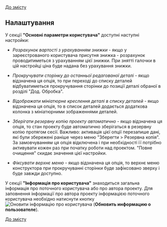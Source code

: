 [До змісту](/service/doc/?cid=stol)
## Налаштування

У секції **"Основні параметри користувача"** доступні наступні настройки:

- *Розрахунок вартості з урахуванням знижки* - якщо у зареєстрованого користувача присутня знижка - розрахунок проводитиметься з урахуванням цієї знижки. При знятті галочки в цій настройці ціна буде надана без урахування знижки.

- *Прокручувати сторінку до останньої редагованої деталі* - якщо відзначена ця опція, то при переході до списку деталей відбуватиметься прокручування сторінки до позиції деталі обраної в розділі "Дод. Обробка".

- *Відображати мініатюрне креслення деталі в списку деталей* - якщо відзначена ця опція, то в список деталей додається додаткова колонка з мініатюрними зображеннями деталей.

- *Зберігати резервну копію проекту автоматично* - якщо відзначена ця опція, то стан проекту буде автоматично зберігаться в резервну копію протягом сесії.
Важливо: активація цієї опції перезапише дані, які були збережені раніше через меню "Зберегти > Резервна копія".
За замовчуванням ця опція відключена і при необхідності її потрібно активувати кожен раз при початку роботи над проектом. "Повне очищення" скидає значення цієї настройки.

- *Фіксувати верхнє меню* - якщо відзначена ця опція, то верхнє меню конструктора при прокручуванні сторінки буде зафіксовано зверху і буде завжди доступно.

У секції **"Інформація про користувача"** знаходиться загальна інформація про поточного користувача або про автора проекту.
Для заповнення інформації про автора проекту інформацією поточного користувача необхідно натиснути кнопку ![Оновити інформацію про користувача](/service/doc/img/button-updateUserInfo.png) (**Обновить информацию о пользователе**).


[До змісту](/service/doc/?cid=stol)